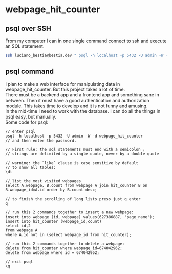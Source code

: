 # webpage_hit_counter

## psql over SSH

From my computer I can in one single command connect to ssh and execute an SQL statement.

```bash
ssh luciano_bestia@bestia.dev " psql -h localhost -p 5432 -U admin -W -d webpage_hit_counter -c 'select A.webpage, B.count from webpage A join hit_counter B on B.webpage_id=A.id order by B.count desc;' "


```

## psql command

I plan to make a web interface for manipulating data in webpage_hit_counter. But this project takes a lot of time.  
There must be a backend app and a frontend app and something sane in between. Then it must have a good authentication and authorization module.
This takes time to develop and it is not funny and amusing.  
In the mid-time I need to work with the database. I can do all the things in psql easy, but manually.  
Some code for psql:

``` psql
// enter psql
psql -h localhost -p 5432 -U admin -W -d webpage_hit_counter
// and then enter the password.

// First rule: the sql statements must end with a semicolon ;
// strings are delimited by a single quote, never by a double quote

// warning: the `like` clause is case sensitive by default
// to show all tables:
\dt

// list the most visited webpages
select A.webpage, B.count from webpage A join hit_counter B on B.webpage_id=A.id order by B.count desc;

// to finish the scrolling of long lists press just q enter
q

// run this 2 commands together to insert a new webpage:
insert into webpage (id, webpage) values(627386887, 'page_name');
insert into hit_counter (webpage_id,count)
select id,2
from webpage A
where A.id not in (select webpage_id from hit_counter);

// run this 2 commands together to delete a webpage:
delete from hit_counter where webpage_id=674042962;
delete from webpage where id = 674042962;

// exit psql
\q
```

